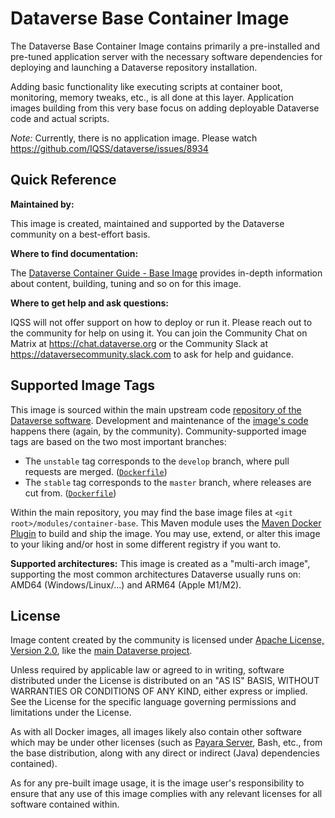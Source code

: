 # Dataverse Base Container Image

The Dataverse Base Container Image contains primarily a pre-installed and pre-tuned application server with the
necessary software dependencies for deploying and launching a Dataverse repository installation.

Adding basic functionality like executing scripts at container boot, monitoring, memory tweaks, etc., is all done
at this layer. Application images building from this very base focus on adding deployable Dataverse code and 
actual scripts.

*Note:* Currently, there is no application image. Please watch https://github.com/IQSS/dataverse/issues/8934

## Quick Reference

**Maintained by:** 

This image is created, maintained and supported by the Dataverse community on a best-effort basis.

**Where to find documentation:**

The [Dataverse Container Guide - Base Image](https://guides.dataverse.org/en/latest/container/base-image.html)
provides in-depth information about content, building, tuning and so on for this image. 

**Where to get help and ask questions:**

IQSS will not offer support on how to deploy or run it. Please reach out to the community for help on using it.
You can join the Community Chat on Matrix at https://chat.dataverse.org or the Community Slack at
https://dataversecommunity.slack.com to ask for help and guidance.

## Supported Image Tags

This image is sourced within the main upstream code [repository of the Dataverse software](https://github.com/IQSS/dataverse).
Development and maintenance of the [image's code](https://github.com/IQSS/dataverse/tree/develop/modules/container-base)
happens there (again, by the community). Community-supported image tags are based on the two most important branches:

- The `unstable` tag corresponds to the `develop` branch, where pull requests are merged.
  ([`Dockerfile`](https://github.com/IQSS/dataverse/tree/develop/modules/container-base/src/main/docker/Dockerfile))
- The `stable` tag corresponds to the `master` branch, where releases are cut from.
  ([`Dockerfile`](https://github.com/IQSS/dataverse/tree/master/modules/container-base/src/main/docker/Dockerfile))

Within the main repository, you may find the base image files at `<git root>/modules/container-base`.
This Maven module uses the [Maven Docker Plugin](https://dmp.fabric8.io) to build and ship the image.
You may use, extend, or alter this image to your liking and/or host in some different registry if you want to.

**Supported architectures:** This image is created as a "multi-arch image", supporting the most common architectures 
Dataverse usually runs on: AMD64 (Windows/Linux/...) and ARM64 (Apple M1/M2).

## License

Image content created by the community is licensed under [Apache License, Version 2.0](https://www.apache.org/licenses/LICENSE-2.0), 
like the [main Dataverse project](https://github.com/IQSS/dataverse/blob/develop/LICENSE.md).

Unless required by applicable law or agreed to in writing, software distributed under the License is distributed on an
"AS IS" BASIS, WITHOUT WARRANTIES OR CONDITIONS OF ANY KIND, either express or implied. 
See the License for the specific language governing permissions and limitations under the License.

As with all Docker images, all images likely also contain other software which may be under other licenses (such as 
[Payara Server](https://github.com/payara/Payara/blob/master/LICENSE.txt), Bash, etc., from the base
distribution, along with any direct or indirect (Java) dependencies contained).

As for any pre-built image usage, it is the image user's responsibility to ensure that any use of this image complies
with any relevant licenses for all software contained within.
